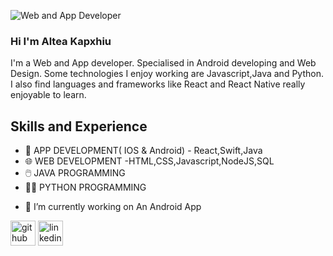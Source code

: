![Web and App Developer](https://media.licdn.com/dms/image/D4D16AQGtJjH0F-Kwyg/profile-displaybackgroundimage-shrink_350_1400/0/1719410165062?e=1724889600&v=beta&t=67tb7oU6_SotN4jkNHYgbKI8FHFc1ZJ2rHRJx-nUemw)

### Hi I'm Altea Kapxhiu
I'm a Web and App developer. Specialised in Android developing and Web Design. Some technologies I enjoy working are Javascript,Java and Python. I also find languages and frameworks like React and React Native really enjoyable to learn.
## Skills and Experience
* 📱 APP DEVELOPMENT( IOS & Android) - React,Swift,Java
* 🌐 WEB DEVELOPMENT -HTML,CSS,Javascript,NodeJS,SQL
* 🖱️ JAVA PROGRAMMING
* 👩‍💻 PYTHON PROGRAMMING



- 🔭 I’m currently working on An Android App 


[<img src='https://cdn.jsdelivr.net/npm/simple-icons@3.0.1/icons/github.svg' alt='github' height='40'>](https://github.com/alteakapxhiu)  [<img src='https://cdn.jsdelivr.net/npm/simple-icons@3.0.1/icons/linkedin.svg' alt='linkedin' height='40'>](https://www.linkedin.com/in/www.linkedin.com/in/alteakapxhiu/)  

